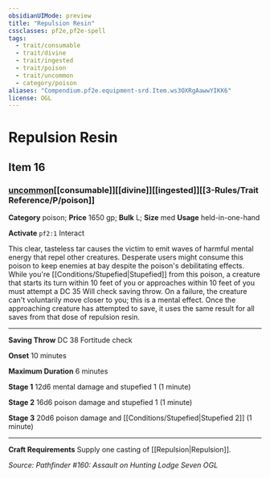 ```yaml
---
obsidianUIMode: preview
title: "Repulsion Resin"
cssclasses: pf2e,pf2e-spell
tags:
  - trait/consumable
  - trait/divine
  - trait/ingested
  - trait/poison
  - trait/uncommon
  - category/poison
aliases: "Compendium.pf2e.equipment-srd.Item.ws3OXRgAawwYIKK6"
license: OGL
---
```

# Repulsion Resin
## Item 16
### [uncommon](uncommon.md "Uncommon Rarity Trait")[[consumable]][[divine]][[ingested]][[3-Rules/Trait Reference/P/poison]]

**Category** poison; 
**Price** 1650 gp; 
**Bulk** L; **Size** med
**Usage** held-in-one-hand

**Activate** `pf2:1` Interact

This clear, tasteless tar causes the victim to emit waves of harmful mental energy that repel other creatures. Desperate users might consume this poison to keep enemies at bay despite the poison's debilitating effects. While you're [[Conditions/Stupefied|Stupefied]] from this poison, a creature that starts its turn within 10 feet of you or approaches within 10 feet of you must attempt a DC 35 Will check saving throw. On a failure, the creature can't voluntarily move closer to you; this is a mental effect. Once the approaching creature has attempted to save, it uses the same result for all saves from that dose of repulsion resin.

* * *

**Saving Throw** DC 38 Fortitude check

**Onset** 10 minutes

**Maximum Duration** 6 minutes

**Stage 1** 12d6 mental damage and stupefied 1 (1 minute)

**Stage 2** 16d6 poison damage and stupefied 1 (1 minute)

**Stage 3** 20d6 poison damage and [[Conditions/Stupefied|Stupefied 2]] (1 minute)

* * *

**Craft Requirements** Supply one casting of [[Repulsion|Repulsion]].

*Source: Pathfinder #160: Assault on Hunting Lodge Seven*
*OGL*